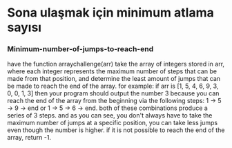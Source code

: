 # Sona ulaşmak için minimum atlama sayısı
### Minimum-number-of-jumps-to-reach-end
have the function arraychallenge(arr) take the array of integers stored in arr, where each integer represents the maximum number of
steps that can be made from that position, and determine the least amount of jumps that can be made to reach the end of the array.
for example: if arr is [1, 5, 4, 6, 9, 3, 0, 0, 1, 3] then your program should output the number 3 because you can reach the end of 
the array from the beginning via the following steps: 1 -> 5 -> 9 -> end or 1 -> 5 -> 6 -> end. both of these combinations produce a series of 3 steps. 
and as you can see, you don't always have to take the maximum number of jumps at a specific position, you can take less jumps even though the number is higher.
if it is not possible to reach the end of the array, return -1.
